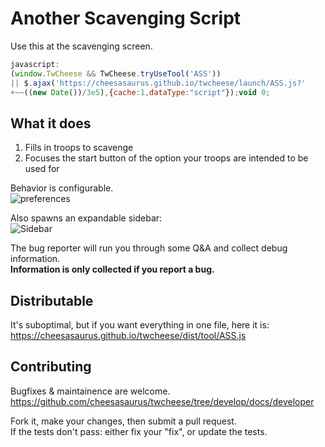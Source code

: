 # Another Scavenging Script

Use this at the scavenging screen. 

```javascript
javascript:
(window.TwCheese && TwCheese.tryUseTool('ASS'))
|| $.ajax('https://cheesasaurus.github.io/twcheese/launch/ASS.js?'
+~~((new Date())/3e5),{cache:1,dataType:"script"});void 0;
```

## What it does

1. Fills in troops to scavenge
2. Focuses the start button of the option your troops are intended to be used for

Behavior is configurable.\
![preferences](preferences.png)

Also spawns an expandable sidebar:\
![Sidebar](../Sidebar.png)

The bug reporter will run you through some Q&A and collect debug information.\
**Information is only collected if you report a bug.**


## Distributable
It's suboptimal, but if you want everything in one file, here it is:\
https://cheesasaurus.github.io/twcheese/dist/tool/ASS.js

## Contributing
Bugfixes & maintainence are welcome.\
https://github.com/cheesasaurus/twcheese/tree/develop/docs/developer

Fork it, make your changes, then submit a pull request.\
If the tests don't pass: either fix your "fix", or update the tests.

